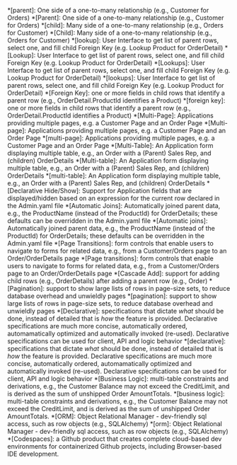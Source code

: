 *[parent]: One side of a one-to-many relationship (e.g., Customer for Orders)
*[Parent]: One side of a one-to-many relationship (e.g., Customer for Orders)
*[child]: Many side of a one-to-many relationship (e.g., Orders for Customer)
*[Child]: Many side of a one-to-many relationship (e.g., Orders for Customer)
*[lookup]: User Interface to get list of parent rows, select one, and fill child Foreign Key (e.g. Lookup Product for OrderDetail)
*[Lookup]: User Interface to get list of parent rows, select one, and fill child Foreign Key (e.g. Lookup Product for OrderDetail)
*[Lookups]: User Interface to get list of parent rows, select one, and fill child Foreign Key (e.g. Lookup Product for OrderDetail)
*[lookups]: User Interface to get list of parent rows, select one, and fill child Foreign Key (e.g. Lookup Product for OrderDetail)
*[Foreign Key]: one or more fields in child rows that identify a parent row (e.g., OrderDetail.ProductId identifies a Product)
*[foreign key]: one or more fields in child rows that identify a parent row (e.g., OrderDetail.ProductId identifies a Product)
*[Multi-Page]: Applications providing multiple pages, e.g. a Customer Page and an Order Page
*[Multi-page]: Applications providing multiple pages, e.g. a Customer Page and an Order Page
*[multi-page]: Applications providing multiple pages, e.g. a Customer Page and an Order Page
*[Multi-Table]: An Application form displaying multiple table, e.g., an Order with a (Parent) Sales Rep, and (children) OrderDetails
*[Multi-table]: An Application form displaying multiple table, e.g., an Order with a (Parent) Sales Rep, and (children) OrderDetails
*[multi-table]: An Application form displaying multiple table, e.g., an Order with a (Parent) Sales Rep, and (children) OrderDetails
*[Declarative Hide/Show]: Support for Application fields that are displayed/hidden based on an expression for the current row declared in the Admin.yaml file
*[Automatic Joins]: Automatically joined parent data, e.g., the ProductName (instead of the ProductId) for OrderDetails; these defaults can be overridden in the Admin.yaml file
*[Automatic joins]: Automatically joined parent data, e.g., the ProductName (instead of the ProductId) for OrderDetails; these defaults can be overridden in the Admin.yaml file
*[Page Transitions]: form controls that enable users to navigate to forms for related data, e.g., from a Customer/Orders page to an Order/OrderDetails page
*[Page transitions]: form controls that enable users to navigate to forms for related data, e.g., from a Customer/Orders page to an Order/OrderDetails page
*[Cascade Add]: support for adding child rows (e.g., OrderDetails) after adding a parent row (e.g., Order)
*[Pagination]: support to show large lists of rows in page-size sets, to reduce database overhead and unwieldly pages
*[pagination]: support to show large lists of rows in page-size sets, to reduce database overhead and unwieldly pages
*[Declarative]: specifications that dictate _what_ should be done, instead of detailed that is _how_ the feature is provided.  Declarative specifications are much more concise, automatically ordered, automamatically optimized and automatically invoked (re-used).  Declarative specifications can be used for client, API and logic behavior
*[declarative]: specifications that dictate _what_ should be done, instead of detailed that is _how_ the feature is provided.  Declarative specifications are much more concise, automatically ordered, automamatically optimized and automatically invoked (re-used).  Declarative specifications can be used for client, API and logic behavior
*[Business Logic]: multi-table constraints and derivations, e.g., the Customer Balance may not exceed the CreditLimit, and is derived as the sum of unshipped Order AmountTotals.
*[business logic]: multi-table constraints and derivations, e.g., the Customer Balance may not exceed the CreditLimit, and is derived as the sum of unshipped Order AmountTotals.
*[ORM]: Object Relational Manager - dev-friendly sql access, such as row objects (e.g., SQLAlchemy)
*[orm]: Object Relational Manager - dev-friendly sql access, such as row objects (e.g., SQLAlchemy)
*[Codespaces]: a Github product that creates complete cloud-based dev environments for containerized Github projects, including Browser-based IDE development.
